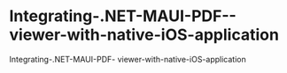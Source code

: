 # Integrating-.NET-MAUI-PDF--viewer-with-native-iOS-application
Integrating-.NET-MAUI-PDF- viewer-with-native-iOS-application
